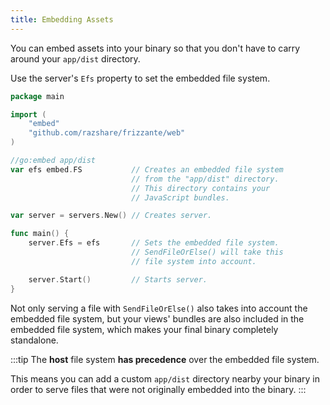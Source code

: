 ```yaml
---
title: Embedding Assets
---
```


You can embed assets into your binary so that you don't have to carry around your `app/dist` directory.

Use the server's `Efs` property to set the embedded file system.

```go
package main

import (
    "embed"
    "github.com/razshare/frizzante/web"
)

//go:embed app/dist
var efs embed.FS           // Creates an embedded file system
                           // from the "app/dist" directory.
                           // This directory contains your
                           // JavaScript bundles.

var server = servers.New() // Creates server.

func main() {
    server.Efs = efs       // Sets the embedded file system.
                           // SendFileOrElse() will take this 
                           // file system into account.

    server.Start()         // Starts server.
}
```

Not only serving a file with `SendFileOrElse()` also takes into account the embedded file system, but
your views' bundles are also included in the embedded file system, which makes your final binary
completely standalone.

:::tip
The **host** file system **has precedence** over the embedded file system.

This means you can add a custom `app/dist` directory nearby your binary in order to serve
files that were not originally embedded into the binary.
:::
